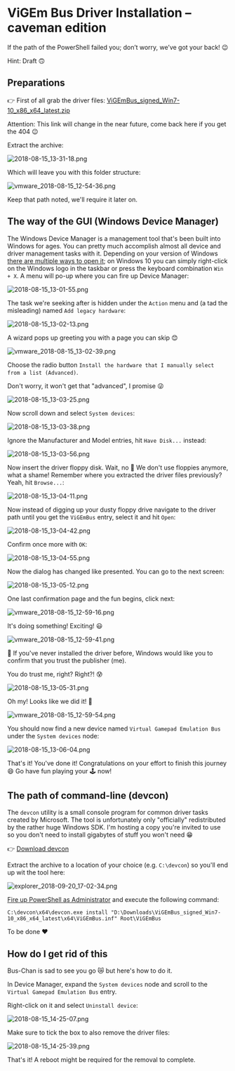 # ViGEm Bus Driver Installation – caveman edition

If the path of the PowerShell failed you; don’t worry, we’ve got your back! 😉

Hint: Draft 🙃

## Preparations

👉 First of all grab the driver files: [ViGEmBus_signed_Win7-10_x86_x64_latest.zip](https://downloads.vigem.org/.stable/latest/windows/x86_64/ViGEmBus_signed_Win7-10_x86_x64_latest.zip)

Attention: This link will change in the near future, come back here if you get the 404 😉

Extract the archive:

![2018-08-15_13-31-18.png](img/2018-08-15_13-31-18.png)

Which will leave you with this folder structure:

![vmware_2018-08-15_12-54-36.png](img/vmware_2018-08-15_12-54-36.png)

Keep that path noted, we'll require it later on.

## The way of the GUI (Windows Device Manager)

The Windows Device Manager is a management tool that's been built into Windows for ages. You can pretty much accomplish almost all device and driver management tasks with it. Depending on your version of Windows [there are multiple ways to open it](https://www.computerhope.com/issues/ch000833.htm); on Windows 10 you can simply right-click on the Windows logo in the taskbar or press the keyboard combination `Win + X`. A menu will po-up where you can fire up Device Manager:

![2018-08-15_13-01-55.png](img/2018-08-15_13-01-55.png)

The task we're seeking after is hidden under the `Action` menu and (a tad the misleading) named `Add legacy hardware`:

![2018-08-15_13-02-13.png](img/2018-08-15_13-02-13.png)

A wizard pops up greeting you with a page you can skip 😊

![vmware_2018-08-15_13-02-39.png](img/vmware_2018-08-15_13-02-39.png)

Choose the radio button `Install the hardware that I manually select from a list (Advanced)`.

Don't worry, it won't get that "advanced", I promise 😜

![2018-08-15_13-03-25.png](img/2018-08-15_13-03-25.png)

Now scroll down and select `System devices`:

![2018-08-15_13-03-38.png](img/2018-08-15_13-03-38.png)

Ignore the Manufacturer and Model entries, hit `Have Disk...` instead:

![2018-08-15_13-03-56.png](img/2018-08-15_13-03-56.png)

Now insert the driver floppy disk. Wait, no 🤨 We don't use floppies anymore, what a shame! Remember where you extracted the driver files previously? Yeah, hit `Browse...`:

![2018-08-15_13-04-11.png](img/2018-08-15_13-04-11.png)

Now instead of digging up your dusty floppy drive navigate to the driver path until you get the `ViGEmBus` entry, select it and hit `Open`:

![2018-08-15_13-04-42.png](img/2018-08-15_13-04-42.png)

Confirm once more with `OK`:

![2018-08-15_13-04-55.png](img/2018-08-15_13-04-55.png)

Now the dialog has changed like presented. You can go to the next screen:

![2018-08-15_13-05-12.png](img/2018-08-15_13-05-12.png)

One last confirmation page and the fun begins, click next:

![vmware_2018-08-15_12-59-16.png](img/vmware_2018-08-15_12-59-16.png)

It's doing something! Exciting! 😃

![vmware_2018-08-15_12-59-41.png](img/vmware_2018-08-15_12-59-41.png)

👮 If you've never installed the driver before, Windows would like you to confirm that you trust the publisher (me). 

You do trust me, right? Right?! 😰

![2018-08-15_13-05-31.png](img/2018-08-15_13-05-31.png)

Oh my! Looks like we did it! 🎉

![vmware_2018-08-15_12-59-54.png](img/vmware_2018-08-15_12-59-54.png)

You should now find a new device named `Virtual Gamepad Emulation Bus` under the `System devices` node:

![2018-08-15_13-06-04.png](img/2018-08-15_13-06-04.png)

That's it! You've done it! Congratulations on your effort to finish this journey 😄 Go have fun playing your 🕹️ now!

## The path of command-line (devcon)

The `devcon` utility is a small console program for common driver tasks created by Microsoft. The tool is unfortunately only "officially" redistributed by the rather huge Windows SDK. I'm hosting a copy you're invited to use so you don't need to install gigabytes of stuff you won't need 😁

👉 [Download devcon](https://downloads.vigem.org/other/microsoft/devcon.zip)

Extract the archive to a location of your choice (e.g. `C:\devcon`) so you'll end up wit the tool here:

![explorer_2018-09-20_17-02-34.png](img/explorer_2018-09-20_17-02-34.png)

[Fire up PowerShell as Administrator](https://www.top-password.com/blog/5-ways-to-run-powershell-as-administrator-in-windows-10/) and execute the following command:

```text
C:\devcon\x64\devcon.exe install "D:\Downloads\ViGEmBus_signed_Win7-10_x86_x64_latest\x64\ViGEmBus.inf" Root\ViGEmBus
```

To be done ❤️

## How do I get rid of this

Bus-Chan is sad to see you go 😿 but here's how to do it.

In Device Manager, expand the `System devices` node and scroll to the `Virtual Gamepad Emulation Bus` entry.

Right-click on it and select `Uninstall device`:

![2018-08-15_14-25-07.png](img/2018-08-15_14-25-07.png)

Make sure to tick the box to also remove the driver files:

![2018-08-15_14-25-39.png](img/2018-08-15_14-25-39.png)

That's it! A reboot might be required for the removal to complete.
